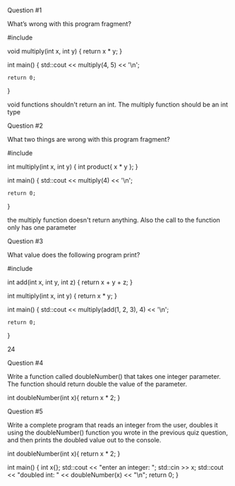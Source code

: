 Question #1

What’s wrong with this program fragment?

#include <iostream>

void multiply(int x, int y)
{
    return x * y;
}

int main()
{
    std::cout << multiply(4, 5) << '\n';

    return 0;
}

void functions shouldn't return an int. The multiply function should be an int type 

Question #2

What two things are wrong with this program fragment?

#include <iostream>

int multiply(int x, int y)
{
    int product{ x * y };
}

int main()
{
    std::cout << multiply(4) << '\n';

    return 0;
}

the multiply function doesn't return anything. Also the call to the function only has one parameter 

Question #3

What value does the following program print?

#include <iostream>

int add(int x, int y, int z)
{
    return x + y + z;
}

int multiply(int x, int y)
{
    return x * y;
}

int main()
{
    std::cout << multiply(add(1, 2, 3), 4) << '\n';

    return 0;
}

24 

Question #4

Write a function called doubleNumber() that takes one integer parameter. The function should return double the value of the parameter.

int doubleNumber(int x){
    return x * 2;
}

Question #5

Write a complete program that reads an integer from the user, doubles it using the doubleNumber() function you wrote in the previous quiz question, and then prints the doubled value out to the console.

int doubleNumber(int x){
    return x * 2;
}

int main() {
    int x{};
    std::cout << "enter an integer: ";
    std::cin >> x;
    std::cout << "doubled int: " << doubleNumber(x) << "\n";
    return 0;
}